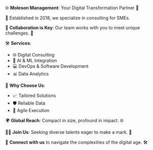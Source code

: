 🌐 **Moleson Management**: Your Digital Transformation Partner 🚀

🏨 Established in 2018, we specialize in consulting for SMEs.

🤝 **Collaboration is Key**: Our team works with you to meet unique challenges. 🎯

🛠️ **Services**: 
- 🌐 Digital Consulting
- 🤖 AI & ML Integration
- 💻 DevOps & Software Development
- 📊 Data Analytics

🌟 **Why Choose Us**: 
- 📈 Tailored Solutions
- 🛡️ Reliable Data
- 🔄 Agile Execution

🌍 **Global Reach**: Compact in size, profound in impact. 🌐

👩‍💻 **Join Us**: Seeking diverse talents eager to make a mark. 🌟

🔗 **Connect with us** to navigate the complexities of the digital age. 🛠️

